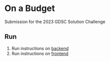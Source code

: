 # On a Budget
Submission for the 2023 GDSC Solution Challenge

## Run
1. Run instructions on [backend](https://github.com/On-A-Budget/backend)
2. Run instructions on [frontend](https://github.com/On-A-Budget/frontend)
